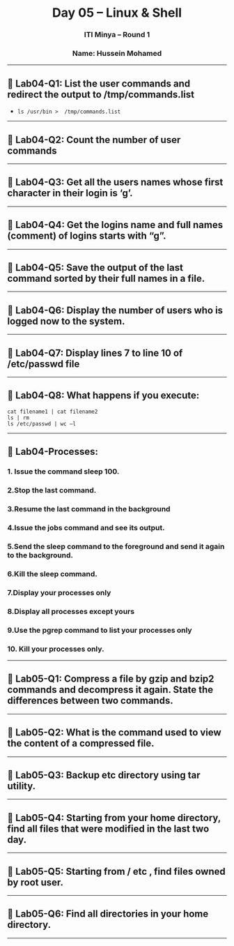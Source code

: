 <h1 align="center">Day 05 – Linux & Shell</h1>
<h3 align="center">ITI Minya – Round 1</h3>
<h3 align="center">Name: Hussein Mohamed</h3>

---

## 🔸 Lab04-Q1: List the user commands and redirect the output to /tmp/commands.list
- `ls /usr/bin >  /tmp/commands.list`

---

## 🔸 Lab04-Q2: Count the number of user commands

---

## 🔸 Lab04-Q3: Get all the users names whose first character in their login is ‘g’.

---

## 🔸 Lab04-Q4: Get the logins name and full names (comment) of logins starts with “g”.

---

## 🔸 Lab04-Q5: Save the output of the last command sorted by their full names in a file.

---

## 🔸 Lab04-Q6: Display the number of users who is logged now to the system.

---

## 🔸 Lab04-Q7: Display lines 7 to line 10 of /etc/passwd file

---

## 🔸 Lab04-Q8: What happens if you execute:
```
cat filename1 | cat filename2
ls | rm
ls /etc/passwd | wc –l
```


---

## 🔸 Lab04-Processes:
### 1. Issue the command sleep 100.
### 2.Stop the last command.
### 3.Resume the last command in the background
### 4.Issue the jobs command and see its output.
### 5.Send the sleep command to the foreground and send it again to the background.
### 6.Kill the sleep command.
### 7.Display your processes only
### 8.Display all processes except yours
### 9.Use the pgrep command to list your processes only
### 10. Kill your processes only. 

---

## 🔸 Lab05-Q1: Compress a file by gzip and bzip2 commands and decompress it again. State the differences between two commands.

---

## 🔸 Lab05-Q2: What is the command used to view the content of a compressed file.

---

## 🔸 Lab05-Q3: Backup etc directory using tar utility.

---

## 🔸 Lab05-Q4: Starting from your home directory, find all files that were modified in the last two day.

---


## 🔸 Lab05-Q5: Starting from / etc , find files owned by root user.

---


## 🔸 Lab05-Q6: Find all directories in your home directory.

---




